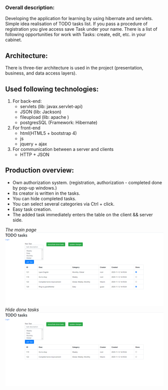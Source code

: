 ### Overall description:
Developing the application for learning by using hibernate and servlets.
Simple idea realisation of TODO tasks list.
If you pass a procedure of registration you give access save Task under your name.
There is a list of following opportunities for work with Tasks: create, edit, etc. in your cabinet.

## Architecture:
There is three-tier architecture is used in the project (presentation, business, and data access layers).

## Used following technologies:
1. For back-end:
    * servlets (lib: javax.servlet-api)
    * JSON (lib: Jackson)
    * fileupload (lib: apache )
    * postgresSQL (Framework: Hibernate)
2. For front-end
    * html(HTML5 + bootstrap 4)
    * js
    * jquery + ajax
3. For communication between a server and clients
    * HTTP + JSON

## Production overview:
- Own authorization system. (registration, authorization - completed done by pop-up windows.)
- Its creator is written in the tasks.
- You can hide completed tasks.
- You can select several categories via Ctrl + click.
- Easy task creation.
- The added task immediately enters the table on the client && server side.

*The main page*
![alt](previewview/job4j_TODO_001_Final.png)
*Hide done tasks*
![alt](previewview/job4j_TODO_002_Final.png)

